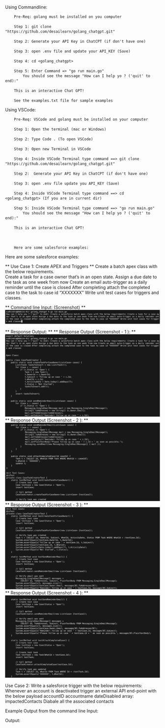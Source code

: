 Using Commandline:
        
        Pre-Req: golang must be installed on you computer
        
        Step 1: git clone "https://github.com/desailearn/golang_chatgpt.git"
        
        Step 2: Generate your API Key in ChatCPT (if don't have one)
        
        Step 3: open .env file and update your API_KEY (Save)
        
        Step 4: cd <golang_chatgpt>
        
        Step 5: Enter Command => "go run main.go"
            You should see the message "How can I help yo ? ('quit' to end):"
        
        This is an interactive Chat GPT! 
        
        See the examples.txt file for sample examples

Using VSCode:

        Pre-Req: VSCode and golang must be installed on your computer
        
        Step 1: Open the terminal (mac or Windows)
        
        Step 2: Type Code . (To open VSCode)
        
        Step 3: Open new Terminal in VSCode
        
        Step 4: Inside VSCode Terminal type command ==> git clone "https://github.com/desailearn/golang_chatgpt.git"
        
        Step 2:  Generate your API Key in ChatCPT (if don't have one)
        
        Step 3: open .env file update you API_KEY (Save)
        
        Step 4: Inside VSCode Terminal type command ==> cd <golang_chatgpt> (If you are in current dir)
        
        Step 5: Inside VSCode Terminal type command ==> "go run main.go"
            You should see the message "How can I help yo ? ('quit' to end):"
        
        This is an interactive Chat GPT! 



        Here are some salesforce examples:


Here are some salesforce examples:

**  Use Case 1: Create APEX and Triggers  **
    Create a batch apex class with the below requirements.	
          Create a task for a case owner that’s in an open state.
          Assign a due date to the  task as one week from now
          Create an email auto-trigger as a daily reminder until the case is closed
          After completing attach the completed case to the  task to case id “XXXXXXX”
          Write unit test cases for triggers and classes.
       
**        Command line Input:  (Screenshot)   **        
                ![Input](Input_sf_Usecase_1.png)

**        Response Output:        **
                **        Response Output (Screenshot - 1 ):        **
                       ![Output 1](Output_sf_usecase_1a.png)
                **        Response Output (Screenshot - 2 ):        **
                       ![Output 2](Output_sf_usecase_1b.png)
                **        Response Output (Screenshot - 3 ):        ** 
                       ![Output 3](Output_sf_usecase_1c.png)
                **        Response Output (Screenshot - 4 ):        **
                       ![Output 4](Output_sf_usecase_1d.png)   


Use Case 2: Write a salesforce trigger with the  below requirements:
        Whenever an  account is deactivated trigger an external API end-point with the below payload 
            accountID 
            accountname
            dateDisabled
            array: impactedContacts
        Diabale all the associated contacts

Example Output from the command line
Input:

Output:
